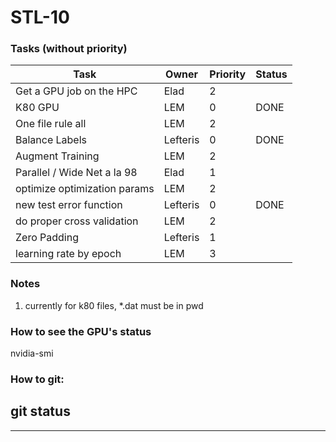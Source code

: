 
# STL-10

### Tasks (without priority)  
| Task                         | Owner         | Priority  | Status  |
| ------------------------------| ------------- |-----------|---------|
| Get a GPU job on the HPC      | Elad          | 2         |         |
| K80 GPU                       | LEM           | 0         |  DONE   |
| One file rule all             | LEM           | 2         |         |
| Balance Labels                | Lefteris          | 0         | DONE        |
| Augment Training              | LEM           | 2         |         |
| Parallel / Wide Net a la 98   | Elad           | 1        |         |
| optimize optimization params   | LEM           | 2        |         |
| new test error function   | Lefteris           | 0        | DONE        |
| do proper cross validation   | LEM           | 2        |         |
| Zero Padding   | Lefteris           | 1        |         |
| learning rate by epoch   | LEM           | 3        |         |



### Notes
1. currently for k80 files, *.dat must be in pwd  
  
### How to see the GPU's status
nvidia-smi

### How to git:
git status
---
---
